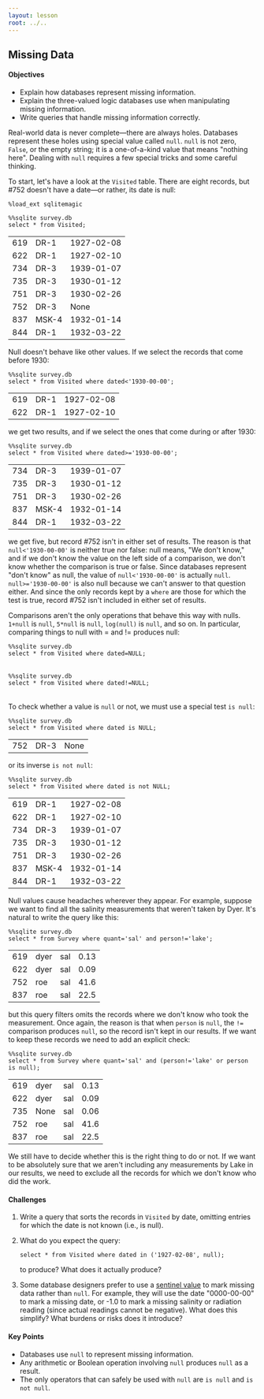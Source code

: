 ```yaml
---
layout: lesson
root: ../..
---
```


## Missing Data


<div class="objectives">
<h4 id="objectives">Objectives</h4>
<ul>
<li>Explain how databases represent missing information.</li>
<li>Explain the three-valued logic databases use when manipulating missing information.</li>
<li>Write queries that handle missing information correctly.</li>
</ul>
</div>


<div>
<p>Real-world data is never complete&mdash;there are always holes.
Databases represent these holes using special value called <code>null</code>.
<code>null</code> is not zero, <code>False</code>, or the empty string;
it is a one-of-a-kind value that means &quot;nothing here&quot;.
Dealing with <code>null</code> requires a few special tricks
and some careful thinking.</p>
<p>To start,
let&#39;s have a look at the <code>Visited</code> table.
There are eight records,
but #752 doesn&#39;t have a date&mdash;or rather,
its date is null:</p>
</div>


<pre class="in"><code>%load_ext sqlitemagic</code></pre>


<pre class="in"><code>%%sqlite survey.db
select * from Visited;</code></pre>

<div class="out"><table>
<tr><td>619</td><td>DR-1</td><td>1927-02-08</td></tr>
<tr><td>622</td><td>DR-1</td><td>1927-02-10</td></tr>
<tr><td>734</td><td>DR-3</td><td>1939-01-07</td></tr>
<tr><td>735</td><td>DR-3</td><td>1930-01-12</td></tr>
<tr><td>751</td><td>DR-3</td><td>1930-02-26</td></tr>
<tr><td>752</td><td>DR-3</td><td>None</td></tr>
<tr><td>837</td><td>MSK-4</td><td>1932-01-14</td></tr>
<tr><td>844</td><td>DR-1</td><td>1932-03-22</td></tr>
</table></div>


<div>
<p>Null doesn&#39;t behave like other values.
If we select the records that come before 1930:</p>
</div>


<pre class="in"><code>%%sqlite survey.db
select * from Visited where dated&lt;&#39;1930-00-00&#39;;</code></pre>

<div class="out"><table>
<tr><td>619</td><td>DR-1</td><td>1927-02-08</td></tr>
<tr><td>622</td><td>DR-1</td><td>1927-02-10</td></tr>
</table></div>


<div>
<p>we get two results,
and if we select the ones that come during or after 1930:</p>
</div>


<pre class="in"><code>%%sqlite survey.db
select * from Visited where dated&gt;=&#39;1930-00-00&#39;;</code></pre>

<div class="out"><table>
<tr><td>734</td><td>DR-3</td><td>1939-01-07</td></tr>
<tr><td>735</td><td>DR-3</td><td>1930-01-12</td></tr>
<tr><td>751</td><td>DR-3</td><td>1930-02-26</td></tr>
<tr><td>837</td><td>MSK-4</td><td>1932-01-14</td></tr>
<tr><td>844</td><td>DR-1</td><td>1932-03-22</td></tr>
</table></div>


<div>
<p>we get five,
but record #752 isn&#39;t in either set of results.
The reason is that
<code>null&lt;&#39;1930-00-00&#39;</code>
is neither true nor false:
null means, &quot;We don&#39;t know,&quot;
and if we don&#39;t know the value on the left side of a comparison,
we don&#39;t know whether the comparison is true or false.
Since databases represent &quot;don&#39;t know&quot; as null,
the value of <code>null&lt;&#39;1930-00-00&#39;</code>
is actually <code>null</code>.
<code>null&gt;=&#39;1930-00-00&#39;</code> is also null
because we can&#39;t answer to that question either.
And since the only records kept by a <code>where</code>
are those for which the test is true,
record #752 isn&#39;t included in either set of results.</p>
<p>Comparisons aren&#39;t the only operations that behave this way with nulls.
<code>1+null</code> is <code>null</code>,
<code>5*null</code> is <code>null</code>,
<code>log(null)</code> is <code>null</code>,
and so on.
In particular,
comparing things to null with = and != produces null:</p>
</div>


<pre class="in"><code>%%sqlite survey.db
select * from Visited where dated=NULL;</code></pre>

<div class="out"><table>

</table></div>


<pre class="in"><code>%%sqlite survey.db
select * from Visited where dated!=NULL;</code></pre>

<div class="out"><table>

</table></div>


<div>
<p>To check whether a value is <code>null</code> or not,
we must use a special test <code>is null</code>:</p>
</div>


<pre class="in"><code>%%sqlite survey.db
select * from Visited where dated is NULL;</code></pre>

<div class="out"><table>
<tr><td>752</td><td>DR-3</td><td>None</td></tr>
</table></div>


<div>
<p>or its inverse <code>is not null</code>:</p>
</div>


<pre class="in"><code>%%sqlite survey.db
select * from Visited where dated is not NULL;</code></pre>

<div class="out"><table>
<tr><td>619</td><td>DR-1</td><td>1927-02-08</td></tr>
<tr><td>622</td><td>DR-1</td><td>1927-02-10</td></tr>
<tr><td>734</td><td>DR-3</td><td>1939-01-07</td></tr>
<tr><td>735</td><td>DR-3</td><td>1930-01-12</td></tr>
<tr><td>751</td><td>DR-3</td><td>1930-02-26</td></tr>
<tr><td>837</td><td>MSK-4</td><td>1932-01-14</td></tr>
<tr><td>844</td><td>DR-1</td><td>1932-03-22</td></tr>
</table></div>


<div>
<p>Null values cause headaches wherever they appear.
For example,
suppose we want to find all the salinity measurements
that weren&#39;t taken by Dyer.
It&#39;s natural to write the query like this:</p>
</div>


<pre class="in"><code>%%sqlite survey.db
select * from Survey where quant=&#39;sal&#39; and person!=&#39;lake&#39;;</code></pre>

<div class="out"><table>
<tr><td>619</td><td>dyer</td><td>sal</td><td>0.13</td></tr>
<tr><td>622</td><td>dyer</td><td>sal</td><td>0.09</td></tr>
<tr><td>752</td><td>roe</td><td>sal</td><td>41.6</td></tr>
<tr><td>837</td><td>roe</td><td>sal</td><td>22.5</td></tr>
</table></div>


<div>
<p>but this query filters omits the records
where we don&#39;t know who took the measurement.
Once again,
the reason is that when <code>person</code> is <code>null</code>,
the <code>!=</code> comparison produces <code>null</code>,
so the record isn&#39;t kept in our results.
If we want to keep these records
we need to add an explicit check:</p>
</div>


<pre class="in"><code>%%sqlite survey.db
select * from Survey where quant=&#39;sal&#39; and (person!=&#39;lake&#39; or person is null);</code></pre>

<div class="out"><table>
<tr><td>619</td><td>dyer</td><td>sal</td><td>0.13</td></tr>
<tr><td>622</td><td>dyer</td><td>sal</td><td>0.09</td></tr>
<tr><td>735</td><td>None</td><td>sal</td><td>0.06</td></tr>
<tr><td>752</td><td>roe</td><td>sal</td><td>41.6</td></tr>
<tr><td>837</td><td>roe</td><td>sal</td><td>22.5</td></tr>
</table></div>


<div>
<p>We still have to decide whether this is the right thing to do or not.
If we want to be absolutely sure that
we aren&#39;t including any measurements by Lake in our results,
we need to exclude all the records for which we don&#39;t know who did the work.</p>
</div>


<div>
<h4 id="challenges">Challenges</h4>
<ol>
<li><p>Write a query that sorts the records in <code>Visited</code> by date,
omitting entries for which the date is not known
(i.e., is null).</p>
</li>
<li><p>What do you expect the query:</p>
<pre><code>select * from Visited where dated in (&#39;1927-02-08&#39;, null);
</code></pre><p>to produce?
What does it actually produce?</p>
</li>
<li><p>Some database designers prefer to use
a <a href="../../gloss.html#sentinel-value">sentinel value</a>
to mark missing data rather than <code>null</code>.
For example,
they will use the date &quot;0000-00-00&quot; to mark a missing date,
or -1.0 to mark a missing salinity or radiation reading
(since actual readings cannot be negative).
What does this simplify?
What burdens or risks does it introduce?</p>
</li>
</ol>
</div>


<div class="keypoints">
<h4 id="key-points">Key Points</h4>
<ul>
<li>Databases use <code>null</code> to represent missing information.</li>
<li>Any arithmetic or Boolean operation involving <code>null</code> produces <code>null</code> as a result.</li>
<li>The only operators that can safely be used with <code>null</code> are <code>is null</code> and <code>is not null</code>.</li>
</ul>
</div>
